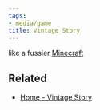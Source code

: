 ```yaml
---
tags:
- media/game
title: Vintage Story
---
```


like a fussier [Minecraft](Minecraft.md)

## Related

* [Home - Vintage Story](https://www.vintagestory.at)